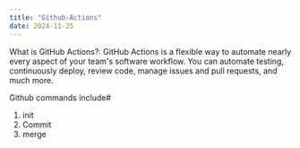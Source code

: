 ```yaml
---
title: "Github-Actions"
date: 2024-11-25
---
```


What is GitHub Actions?: GitHub Actions is a flexible way to automate nearly every aspect of your team's software workflow. 
You can automate testing, continuously deploy, review code, manage issues and pull requests, and much more.

Github commands include#
1. init
2. Commit
3. merge
